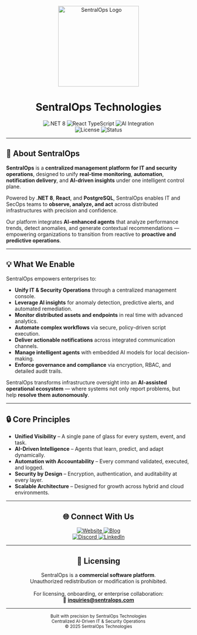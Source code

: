 <p align="center">
  <img src="https://imgur.com/GciS18C.png" alt="SentralOps Logo" width="220">
</p>

<h1 align="center">SentralOps Technologies</h1>

<div align="center">

<img src="https://img.shields.io/badge/Platform-.NET%208-blue?style=for-the-badge&logo=dotnet" alt=".NET 8">
<img src="https://img.shields.io/badge/Frontend-React%20TypeScript-61dafb?style=for-the-badge&logo=react&logoColor=white" alt="React TypeScript">
<img src="https://img.shields.io/badge/AI-Integrated%20Insights-8A2BE2?style=for-the-badge&logo=openai" alt="AI Integration"><br>
<img src="https://img.shields.io/badge/License-Commercial-red?style=for-the-badge" alt="License">
<img src="https://img.shields.io/badge/Status-Enterprise%20Ready-brightgreen?style=for-the-badge" alt="Status">

</div>

---

## 🏢 About SentralOps

**SentralOps** is a **centralized management platform for IT and security operations**, designed to unify **real-time monitoring**, **automation**, **notification delivery**, and **AI-driven insights** under one intelligent control plane.  

Powered by **.NET 8**, **React**, and **PostgreSQL**, SentralOps enables IT and SecOps teams to **observe, analyze, and act** across distributed infrastructures with precision and confidence.  

Our platform integrates **AI-enhanced agents** that analyze performance trends, detect anomalies, and generate contextual recommendations — empowering organizations to transition from reactive to **proactive and predictive operations**.

---

## 💡 What We Enable

SentralOps empowers enterprises to:

- **Unify IT & Security Operations** through a centralized management console.  
- **Leverage AI insights** for anomaly detection, predictive alerts, and automated remediation.  
- **Monitor distributed assets and endpoints** in real time with advanced analytics.  
- **Automate complex workflows** via secure, policy-driven script execution.  
- **Deliver actionable notifications** across integrated communication channels.  
- **Manage intelligent agents** with embedded AI models for local decision-making.  
- **Enforce governance and compliance** via encryption, RBAC, and detailed audit trails.  

SentralOps transforms infrastructure oversight into an **AI-assisted operational ecosystem** — where systems not only report problems, but help **resolve them autonomously**.

---

## 🔒 Core Principles

- **Unified Visibility** – A single pane of glass for every system, event, and task.  
- **AI-Driven Intelligence** – Agents that learn, predict, and adapt dynamically.  
- **Automation with Accountability** – Every command validated, executed, and logged.  
- **Security by Design** – Encryption, authentication, and auditability at every layer.  
- **Scalable Architecture** – Designed for growth across hybrid and cloud environments.  

---

<h2 align="center">🌐 Connect With Us</h2>

<p align="center">
  <a href="https://www.sentralops.com" target="_blank">
    <img src="https://img.shields.io/badge/Website-sentralops.com-0A66C2?style=for-the-badge&logo=google-chrome&logoColor=white" alt="Website">
  </a>
  <a href="https://blog.sentralops.com" target="_blank">
    <img src="https://img.shields.io/badge/Blog-blog.sentralops.com-0A66C2?style=for-the-badge&logo=hashnode&logoColor=white" alt="Blog">
  </a><br>
  <a href="https://discord.gg/sentralops" target="_blank">
    <img src="https://img.shields.io/badge/Discord-Community%20Chat-5865F2?style=for-the-badge&logo=discord&logoColor=white" alt="Discord">
  </a>
  <a href="https://www.linkedin.com/company/sentralops" target="_blank">
    <img src="https://img.shields.io/badge/LinkedIn-Company%20Page-0077B5?style=for-the-badge&logo=linkedin&logoColor=white" alt="LinkedIn">
  </a>
</p>

---

<h2 align="center">📜 Licensing</h2>

<p align="center">
  SentralOps is a <strong>commercial software platform</strong>.<br>
  Unauthorized redistribution or modification is prohibited.<br><br>
  For licensing, onboarding, or enterprise collaboration:<br>
  📧 <strong><a href="mailto:inquiries@sentralops.com">inquiries@sentralops.com</a></strong>
</p>

---

<p align="center">
  <sub>Built with precision by SentralOps Technologies<br>
  Centralized AI-Driven IT & Security Operations<br>
  © 2025 SentralOps Technologies</sub>
</p>
